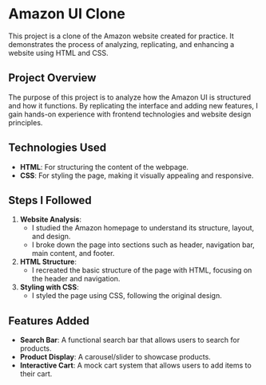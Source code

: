 # Amazon UI Clone

This project is a clone of the Amazon website created for practice. It demonstrates the process of analyzing, replicating, and enhancing a website using HTML and CSS.

## Project Overview
The purpose of this project is to analyze how the Amazon UI is structured and how it functions. By replicating the interface and adding new features, I gain hands-on experience with frontend technologies and website design principles.

## Technologies Used
- **HTML**: For structuring the content of the webpage.
- **CSS**: For styling the page, making it visually appealing and responsive.

## Steps I Followed
1. **Website Analysis**: 
   - I studied the Amazon homepage to understand its structure, layout, and design.
   - I broke down the page into sections such as header, navigation bar, main content, and footer.
2. **HTML Structure**: 
   - I recreated the basic structure of the page with HTML, focusing on the header and navigation.
3. **Styling with CSS**: 
   - I styled the page using CSS, following the original design.

## Features Added
- **Search Bar**: A functional search bar that allows users to search for products.
- **Product Display**: A carousel/slider to showcase products.
- **Interactive Cart**: A mock cart system that allows users to add items to their cart.

